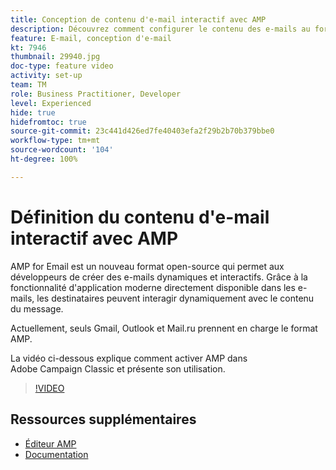 ```yaml
---
title: Conception de contenu d'e-mail interactif avec AMP
description: Découvrez comment configurer le contenu des e-mails au format AMP.
feature: E-mail, conception d'e-mail
kt: 7946
thumbnail: 29940.jpg
doc-type: feature video
activity: set-up
team: TM
role: Business Practitioner, Developer
level: Experienced
hide: true
hidefromtoc: true
source-git-commit: 23c441d426ed7fe40403efa2f29b2b70b379bbe0
workflow-type: tm+mt
source-wordcount: '104'
ht-degree: 100%

---
```



# Définition du contenu d&#39;e-mail interactif avec AMP

AMP for Email est un nouveau format open-source qui permet aux développeurs de créer des e-mails dynamiques et interactifs. Grâce à la fonctionnalité d&#39;application moderne directement disponible dans les e-mails, les destinataires peuvent interagir dynamiquement avec le contenu du message.

Actuellement, seuls Gmail, Outlook et Mail.ru prennent en charge le format AMP.

La vidéo ci-dessous explique comment activer AMP dans Adobe Campaign Classic et présente son utilisation.

>[!VIDEO](https://video.tv.adobe.com/v/29940?quality=12&learn=on)

## Ressources supplémentaires

* [Éditeur AMP](https://playground.amp.dev/fr/)
* [Documentation](https://experienceleague.adobe.com/docs/campaign-classic/using/sending-messages/sending-emails/defining-interactive-content.html?lang=fr#about-amp-for-email)